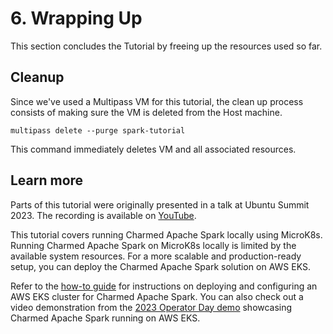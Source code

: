 # 6. Wrapping Up

This section concludes the Tutorial by freeing up the resources used so far.

## Cleanup

Since we've used a Multipass VM for this tutorial, the clean up process consists of making sure the VM is deleted from the Host machine.

```shell
multipass delete --purge spark-tutorial
```

This command immediately deletes VM and all associated resources.

## Learn more

Parts of this tutorial were originally presented in a talk at Ubuntu Summit 2023. 
The recording is available on [YouTube](https://www.youtube.com/watch?v=nu1ll7VRqbI).

This tutorial covers running Charmed Apache Spark locally using MicroK8s.
Running Charmed Apache Spark on MicroK8s locally is limited by the available system resources.
For a more scalable and production-ready setup, you can deploy the Charmed Apache Spark solution on AWS EKS.

Refer to the [how-to guide](/t/charmed-spark-k8s-documentation-how-to-setup-k8s-environment/11618) for instructions on deploying and configuring an AWS EKS cluster for Charmed Apache Spark.
You can also check out a video demonstration from the [2023 Operator Day demo](https://github.com/deusebio/operator-day-2023-charmed-spark) showcasing Charmed Apache Spark running on AWS EKS.

